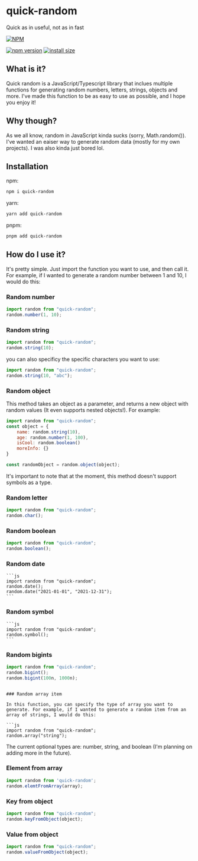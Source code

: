# quick-random
Quick as in useful, not as in fast

[![NPM](https://nodei.co/npm/quick-random.png)](https://nodei.co/npm/quick-random/)

[![npm version](https://badge.fury.io/js/quick-random.svg)](https://badge.fury.io/js/quick-random)
[![install size](https://packagephobia.com/badge?p=quick-random)](https://packagephobia.com/result?p=quick-random)
## What is it?

Quick random is a JavaScript/Typescript library that inclues multiple functions for generating random numbers, letters, strings, objects and more. I've made this function to be as easy to use as possible, and I hope you enjoy it!

## Why though?

As we all know, random in JavaScript kinda sucks (sorry, Math.random()). I've wanted an eaiser way to generate random data (mostly for my own projects). I was also kinda just bored lol.

## Installation

npm:

```bash
npm i quick-random
```

yarn:

```bash
yarn add quick-random
```

pnpm:

```bash
pnpm add quick-random
```

## How do I use it?

It's pretty simple. Just import the function you want to use, and then call it. For example, if I wanted to generate a random number between 1 and 10, I would do this:

### Random number

```js
import random from "quick-random";
random.number(1, 10);
```

### Random string

```js
import random from "quick-random";
random.string(10);
```

you can also specificy the specific characters you want to use:

```js
import random from "quick-random";
random.string(10, "abc");
```

### Random object
This method takes an object as a parameter, and returns a new object with random values (It even supports nested objects!). For example:
```js
import random from "quick-random";
const object = {
    name: random.string(10),
    age: random.number(1, 100),
    isCool: random.boolean()
    moreInfo: {}
}

const randomObject = random.object(object);
```
It's important to note that at the moment, this method doesn't support symbols as a type.

### Random letter

```js
import random from "quick-random";
random.char();
```

### Random boolean

```js
import random from "quick-random";
random.boolean();
```

### Random date
    
    ```js
    import random from "quick-random";
    random.date();
    random.date("2021-01-01", "2021-12-31");
    ```

### Random symbol
    
    ```js
    import random from "quick-random";
    random.symbol();
    ```

### Random bigints

```js
import random from "quick-random";
random.bigint();
random.bigint(100n, 1000n);
```
```

### Random array item

In this function, you can specify the type of array you want to generate. For example, if I wanted to generate a random item from an array of strings, I would do this:

```js
import random from "quick-random";
random.array("string");
```

The current optional types are: number, string, and boolean (I'm planning on adding more in the future).

### Element from array

```js
import random from 'quick-random';
random.elemtFromArray(array);
```

### Key from object

```js
import random from "quick-random";
random.keyFromObject(object);
```

### Value from object

```js
import random from "quick-random";
random.valueFromObject(object);
```